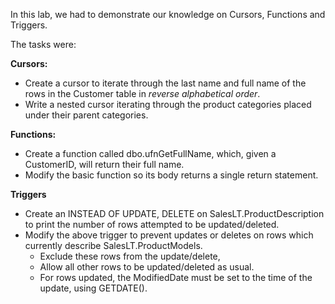 In this lab, we had to demonstrate our knowledge on Cursors, Functions and Triggers.

The tasks were:

**Cursors:**

* Create a cursor to iterate through the last name and full name of the rows in the Customer table in *reverse alphabetical order*.
* Write a nested cursor iterating through the product categories placed under their parent categories.

**Functions:**

* Create a function called dbo.ufnGetFullName, which, given a CustomerID, will return their full name.
* Modify the basic function so its body returns a single return statement.

**Triggers**

* Create an INSTEAD OF UPDATE, DELETE on SalesLT.ProductDescription to print the number of rows attempted to be updated/deleted.
* Modify the above trigger to prevent updates or deletes on rows which currently describe SalesLT.ProductModels. 
  * Exclude these rows from the update/delete, 
  * Allow all other rows to be updated/deleted as usual.
  * For rows updated, the ModifiedDate must be set to the time of the update, using GETDATE().
